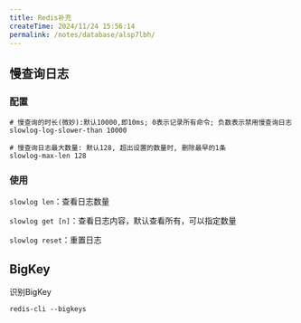 ```yaml
---
title: Redis补充
createTime: 2024/11/24 15:56:14
permalink: /notes/database/alsp7lbh/
---
```

## 慢查询日志

### 配置

```
# 慢查询的时长(微妙):默认10000,即10ms; 0表示记录所有命令; 负数表示禁用慢查询日志
slowlog-log-slower-than 10000

# 慢查询日志最大数量: 默认128, 超出设置的数量时, 删除最早的1条
slowlog-max-len 128
```

### 使用

`slowlog len`：查看日志数量

`slowlog get [n]`：查看日志内容，默认查看所有，可以指定数量

`slowlog reset`：重置日志

## BigKey

识别BigKey

`redis-cli --bigkeys`